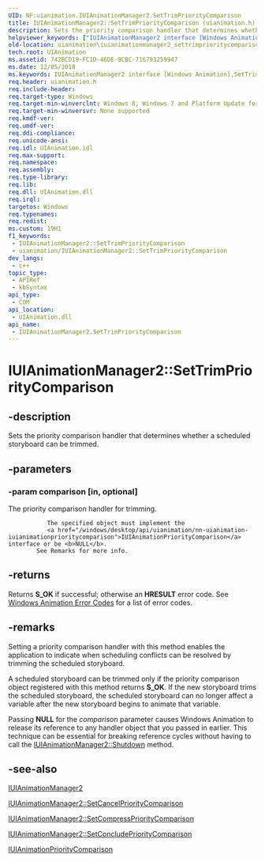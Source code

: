```yaml
---
UID: NF:uianimation.IUIAnimationManager2.SetTrimPriorityComparison
title: IUIAnimationManager2::SetTrimPriorityComparison (uianimation.h)
description: Sets the priority comparison handler that determines whether a scheduled storyboard can be trimmed.
helpviewer_keywords: ["IUIAnimationManager2 interface [Windows Animation]","SetTrimPriorityComparison method","IUIAnimationManager2.SetTrimPriorityComparison","IUIAnimationManager2::SetTrimPriorityComparison","SetTrimPriorityComparison","SetTrimPriorityComparison method [Windows Animation]","SetTrimPriorityComparison method [Windows Animation]","IUIAnimationManager2 interface","uianimation.iuianimationmanager2_settrimprioritycomparison","uianimation/IUIAnimationManager2::SetTrimPriorityComparison"]
old-location: uianimation\iuianimationmanager2_settrimprioritycomparison.htm
tech.root: UIAnimation
ms.assetid: 742BCD19-FC1D-46DE-9CBC-716793259947
ms.date: 12/05/2018
ms.keywords: IUIAnimationManager2 interface [Windows Animation],SetTrimPriorityComparison method, IUIAnimationManager2.SetTrimPriorityComparison, IUIAnimationManager2::SetTrimPriorityComparison, SetTrimPriorityComparison, SetTrimPriorityComparison method [Windows Animation], SetTrimPriorityComparison method [Windows Animation],IUIAnimationManager2 interface, uianimation.iuianimationmanager2_settrimprioritycomparison, uianimation/IUIAnimationManager2::SetTrimPriorityComparison
req.header: uianimation.h
req.include-header: 
req.target-type: Windows
req.target-min-winverclnt: Windows 8, Windows 7 and Platform Update for Windows 7 [desktop apps \| UWP apps]
req.target-min-winversvr: None supported
req.kmdf-ver: 
req.umdf-ver: 
req.ddi-compliance: 
req.unicode-ansi: 
req.idl: UIAnimation.idl
req.max-support: 
req.namespace: 
req.assembly: 
req.type-library: 
req.lib: 
req.dll: UIAnimation.dll
req.irql: 
targetos: Windows
req.typenames: 
req.redist: 
ms.custom: 19H1
f1_keywords:
 - IUIAnimationManager2::SetTrimPriorityComparison
 - uianimation/IUIAnimationManager2::SetTrimPriorityComparison
dev_langs:
 - c++
topic_type:
 - APIRef
 - kbSyntax
api_type:
 - COM
api_location:
 - UIAnimation.dll
api_name:
 - IUIAnimationManager2.SetTrimPriorityComparison
---
```


# IUIAnimationManager2::SetTrimPriorityComparison


## -description

Sets the priority comparison handler that determines whether  a scheduled storyboard can be trimmed.

## -parameters

### -param comparison [in, optional]

The priority comparison handler for trimming.  
               
               The specified object must implement the
               <a href="/windows/desktop/api/uianimation/nn-uianimation-iuianimationprioritycomparison">IUIAnimationPriorityComparison</a> interface or be <b>NULL</b>.
            See Remarks for more info.

## -returns

Returns <b>S_OK</b> if successful; otherwise an <b>HRESULT</b> error code. See <a href="/windows/desktop/UIAnimation/uianimation-error-codes">Windows Animation Error Codes</a> for a list of error codes.

## -remarks

Setting a priority comparison handler with this method enables the application to indicate when  scheduling conflicts can be resolved by trimming the scheduled storyboard.

A scheduled storyboard can be trimmed only if the priority comparison object registered with this method returns <b>S_OK</b>. If the new storyboard trims the scheduled storyboard,  the scheduled storyboard can no longer affect a variable after the new storyboard begins to animate that variable.

Passing <b>NULL</b> for the <i>comparison</i> parameter causes Windows Animation to release its reference to any handler object that you passed in earlier. This technique can be essential for breaking reference cycles without having to call the <a href="/windows/desktop/api/uianimation/nf-uianimation-iuianimationmanager2-shutdown">IUIAnimationManager2::Shutdown</a> method.

## -see-also

<a href="/windows/desktop/api/uianimation/nn-uianimation-iuianimationmanager2">IUIAnimationManager2</a>



<a href="/windows/desktop/api/uianimation/nf-uianimation-iuianimationmanager2-setcancelprioritycomparison">IUIAnimationManager2::SetCancelPriorityComparison</a>



<a href="/windows/desktop/api/uianimation/nf-uianimation-iuianimationmanager2-setcompressprioritycomparison">IUIAnimationManager2::SetCompressPriorityComparison</a>



<a href="/windows/desktop/api/uianimation/nf-uianimation-iuianimationmanager2-setconcludeprioritycomparison">IUIAnimationManager2::SetConcludePriorityComparison</a>



<a href="/windows/desktop/api/uianimation/nn-uianimation-iuianimationprioritycomparison">IUIAnimationPriorityComparison</a>